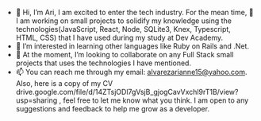 - 👋 Hi, I’m Ari, I am excited to enter the tech industry. For the mean time, 🌱 I am working on small projects to solidify my knowledge using the technologies(JavaScript, React, Node, SQLite3, Knex, Typescript, HTML, CSS) that I have used during my study at Dev Academy.
- 👀 I’m interested in learning other languages like Ruby on Rails and .Net.
- 💞️ At the moment, I’m looking to collaborate on any Full Stack small projects that uses the technologies I have mentioned.
- 📫 You can reach me through my email: alvarezarianne15@yahoo.com. Also, here is a copy of my CV drive.google.com/file/d/14ZTsjODl7gVsjB_gjogCavVxchl9rT1B/view?usp=sharing , feel free to let me know what you think. I am open to any suggestions and feedback to help me grow as a developer.  

<!---
arianne-hallgarth/arianne-hallgarth is a ✨ special ✨ repository because its `README.md` (this file) appears on your GitHub profile.
You can click the Preview link to take a look at your changes.
--->
